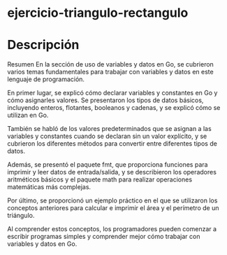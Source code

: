 # ejercicio-triangulo-rectangulo

# Descripción
Resumen
En la sección de uso de variables y datos en Go, se cubrieron varios temas fundamentales para trabajar con variables y datos en este lenguaje de programación.

En primer lugar, se explicó cómo declarar variables y constantes en Go y cómo asignarles valores. Se presentaron los tipos de datos básicos, incluyendo enteros, flotantes, booleanos y cadenas, y se explicó cómo se utilizan en Go.

También se habló de los valores predeterminados que se asignan a las variables y constantes cuando se declaran sin un valor explícito, y se cubrieron los diferentes métodos para convertir entre diferentes tipos de datos.

Además, se presentó el paquete fmt, que proporciona funciones para imprimir y leer datos de entrada/salida, y se describieron los operadores aritméticos básicos y el paquete math para realizar operaciones matemáticas más complejas.

Por último, se proporcionó un ejemplo práctico en el que se utilizaron los conceptos anteriores para calcular e imprimir el área y el perímetro de un triángulo.

Al comprender estos conceptos, los programadores pueden comenzar a escribir programas simples y comprender mejor cómo trabajar con variables y datos en Go.


